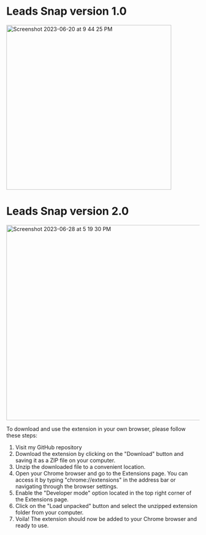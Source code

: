 # Leads Snap version 1.0

<img width="430" alt="Screenshot 2023-06-20 at 9 44 25 PM" src="https://github.com/Awatanka/chrome-extention-JS/assets/97055104/3685c8b2-a64d-4588-ba0f-591ae2e3da37">

# Leads Snap version 2.0
<img width="510" alt="Screenshot 2023-06-28 at 5 19 30 PM" src="https://github.com/Awatanka/chrome-extention-JS/assets/97055104/0829c004-7464-40f1-8efa-7dcefabf3747">

To download and use the extension in your own browser, please follow these steps:

1. Visit my GitHub repository
2. Download the extension by clicking on the "Download" button and saving it as a ZIP file on your computer.
3. Unzip the downloaded file to a convenient location.
4. Open your Chrome browser and go to the Extensions page. You can access it by typing "chrome://extensions" in the address bar or navigating through the browser settings.
5. Enable the "Developer mode" option located in the top right corner of the Extensions page.
6. Click on the "Load unpacked" button and select the unzipped extension folder from your computer.
7. Voila! The extension should now be added to your Chrome browser and ready to use.
